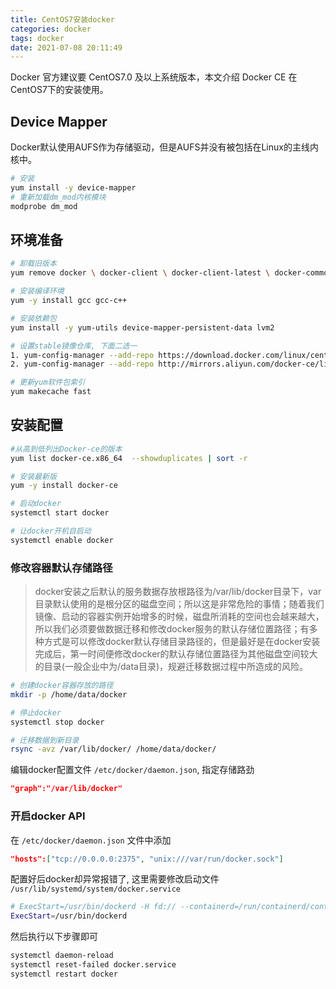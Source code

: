 ```yaml
---
title: CentOS7安装docker
categories: docker
tags: docker
date: 2021-07-08 20:11:49
---
```


Docker 官方建议要 CentOS7.0 及以上系统版本，本文介绍 Docker CE 在CentOS7下的安装使用。

## Device Mapper

Docker默认使用AUFS作为存储驱动，但是AUFS并没有被包括在Linux的主线内核中。

```bash
# 安装
yum install -y device-mapper
# 重新加载dm_mod内核模块
modprobe dm_mod
```

## 环境准备

```bash
# 卸载旧版本
yum remove docker \ docker-client \ docker-client-latest \ docker-common \ docker-latest \ docker-latest-logrotate \ docker-logrotate \ docker-selinux \ docker-engine-selinux \ docker-engine

# 安装编译环境
yum -y install gcc gcc-c++

# 安装依赖包
yum install -y yum-utils device-mapper-persistent-data lvm2

# 设置stable镜像仓库, 下面二选一
1. yum-config-manager --add-repo https://download.docker.com/linux/centos/docker-ce.repo
2. yum-config-manager --add-repo http://mirrors.aliyun.com/docker-ce/linux/centos/docker-ce.repo

# 更新yum软件包索引
yum makecache fast
```

## 安装配置

```bash
#从高到低列出Docker-ce的版本
yum list docker-ce.x86_64  --showduplicates | sort -r    

# 安装最新版
yum -y install docker-ce

# 启动docker
systemctl start docker

# 让docker开机自启动
systemctl enable docker
```

### 修改容器默认存储路径

> docker安装之后默认的服务数据存放根路径为/var/lib/docker目录下，var目录默认使用的是根分区的磁盘空间；所以这是非常危险的事情；随着我们镜像、启动的容器实例开始增多的时候，磁盘所消耗的空间也会越来越大，所以我们必须要做数据迁移和修改docker服务的默认存储位置路径；有多种方式是可以修改docker默认存储目录路径的，但是最好是在docker安装完成后，第一时间便修改docker的默认存储位置路径为其他磁盘空间较大的目录(一般企业中为/data目录)，规避迁移数据过程中所造成的风险。

```bash
# 创建docker容器存放的路径
mkdir -p /home/data/docker

# 停止docker
systemctl stop docker

# 迁移数据到新目录
rsync -avz /var/lib/docker/ /home/data/docker/
```

编辑docker配置文件 `/etc/docker/daemon.json`, 指定存储路劲

```json
"graph":"/var/lib/docker"
```

### 开启docker API
在 `/etc/docker/daemon.json` 文件中添加 

```json
"hosts":["tcp://0.0.0.0:2375", "unix:///var/run/docker.sock"]
```

配置好后docker却异常报错了, 这里需要修改启动文件 `/usr/lib/systemd/system/docker.service`

```bash
# ExecStart=/usr/bin/dockerd -H fd:// --containerd=/run/containerd/containerd.sock 注释掉改为下面这样
ExecStart=/usr/bin/dockerd
```

然后执行以下步骤即可

```bash
systemctl daemon-reload
systemctl reset-failed docker.service
systemctl restart docker
```